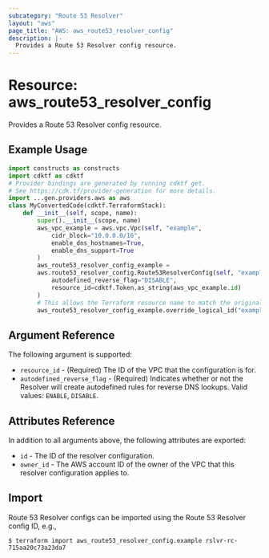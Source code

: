 ```yaml
---
subcategory: "Route 53 Resolver"
layout: "aws"
page_title: "AWS: aws_route53_resolver_config"
description: |-
  Provides a Route 53 Resolver config resource.
---
```


# Resource: aws_route53_resolver_config

Provides a Route 53 Resolver config resource.

## Example Usage

```python
import constructs as constructs
import cdktf as cdktf
# Provider bindings are generated by running cdktf get.
# See https://cdk.tf/provider-generation for more details.
import ...gen.providers.aws as aws
class MyConvertedCode(cdktf.TerraformStack):
    def __init__(self, scope, name):
        super().__init__(scope, name)
        aws_vpc_example = aws.vpc.Vpc(self, "example",
            cidr_block="10.0.0.0/16",
            enable_dns_hostnames=True,
            enable_dns_support=True
        )
        aws_route53_resolver_config_example =
        aws.route53_resolver_config.Route53ResolverConfig(self, "example_1",
            autodefined_reverse_flag="DISABLE",
            resource_id=cdktf.Token.as_string(aws_vpc_example.id)
        )
        # This allows the Terraform resource name to match the original name. You can remove the call if you don't need them to match.
        aws_route53_resolver_config_example.override_logical_id("example")
```

## Argument Reference

The following argument is supported:

* `resource_id` - (Required) The ID of the VPC that the configuration is for.
* `autodefined_reverse_flag` - (Required) Indicates whether or not the Resolver will create autodefined rules for reverse DNS lookups. Valid values: `ENABLE`, `DISABLE`.

## Attributes Reference

In addition to all arguments above, the following attributes are exported:

* `id` - The ID of the resolver configuration.
* `owner_id` - The AWS account ID of the owner of the VPC that this resolver configuration applies to.

## Import

Route 53 Resolver configs can be imported using the Route 53 Resolver config ID, e.g.,

```
$ terraform import aws_route53_resolver_config.example rslvr-rc-715aa20c73a23da7
```

<!-- cache-key: cdktf-0.17.0-pre.15 input-995daaee9b08b7dc876f46dd6310436f69c411d3dab151a5360545fd456ae911 -->